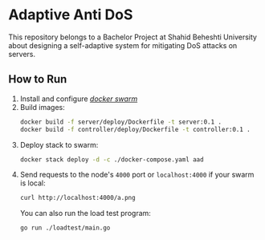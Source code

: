 # Adaptive Anti DoS
This repository belongs to a Bachelor Project at Shahid Beheshti University about designing a self-adaptive system for mitigating DoS attacks on servers.

## How to Run
1. Install and configure [*docker swarm*](https://docs.docker.com/engine/swarm/)
2. Build images:
    ```bash
    docker build -f server/deploy/Dockerfile -t server:0.1 .
    docker build -f controller/deploy/Dockerfile -t controller:0.1 .
    ```
3. Deploy stack to swarm:
    ```bash
    docker stack deploy -d -c ./docker-compose.yaml aad
    ```
4. Send requests to the node's `4000` port or `localhost:4000` if your swarm is local:
    ```bash
    curl http://localhost:4000/a.png
    ```
   You can also run the load test program:
    ```bash
    go run ./loadtest/main.go
    ```
